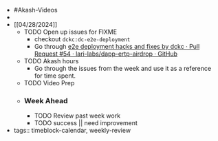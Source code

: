 - #Akash-Videos
-
- [[04/28/2024]]
	- TODO Open up issues for FIXME
		- checkout `dckc:dc-e2e-deployment`
		- Go through [e2e deployment hacks and fixes by dckc · Pull Request #54 · lari-labs/dapp-ertp-airdrop · GitHub](https://github.com/lari-labs/dapp-ertp-airdrop/pull/54/files)
	- TODO Akash hours
		- Go through the issues from the week and use it as a reference for time spent.
	- TODO Video Prep
	- ### Week Ahead
		- TODO Review past week work
		- TODO success || need improvement
- tags:: timeblock-calendar, weekly-review